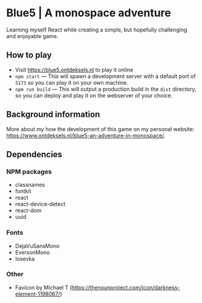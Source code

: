 # Blue5 | A monospace adventure
Learning myself React while creating a simple, but hopefully challenging and enjoyable game.

## How to play
- Visit https://blue5.ontdeksels.nl to play it online
- `npm start` — This will spawn a development server with a default port of `5173` so you can play it on your own machine.
- `npm run build` — This will output a production build in the `dist` directory, so you can deploy and play it on the webserver of your choice.

## Background information
More about my how the development of this game on my personal website: https://www.ontdeksels.nl/blue5-an-adventure-in-monospace/.

## Dependencies
### NPM packages
- classnames
- fontkit
- react
- react-device-detect
- react-dom
- uuid
### Fonts
- DejaVuSansMono
- EversonMono
- Iosevka
### Other
- Favicon by Michael T (https://thenounproject.com/icon/darkness-element-1198067/)
